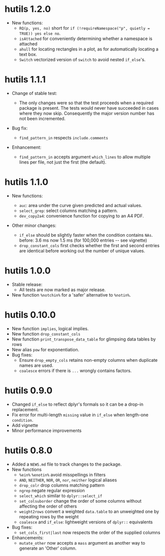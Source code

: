 # hutils 1.2.0
* New functions:
  - `RQ(p, yes, no)` short for `if (!requireNamespace("p", quietly = TRUE)) yes else no`.
  - `isAttached` for conveniently determining whether a namespace is attached
  - `ahull` for locating rectangles in a plot, as for automatically locating a text box.
  - `Switch` vectorized version of `switch` to avoid nested `if_else`'s. 

# hutils 1.1.1
* Change of stable test:
    - The only changes were so that the test proceeds when a required package is present. The tests would never have succeeded in cases where they now skip. Consequently the major version number has not been incremented.
    
* Bug fix:
    - `find_pattern_in` respects `include.comments`
* Enhancement:
    - `find_pattern_in` accepts argument `which_lines` to allow multiple lines per file, not just the first (the default).

# hutils 1.1.0
* New functions:
    - `auc`: area under the curve given predicted and actual values.
    - `select_grep`: select columns matching a pattern.
    - `dev_copy2a4`: convenience function for copying to an A4 PDF.

* Other minor changes:
  - `if_else` should be slightly faster when the condition contains `NAs`.
     before: 3.6 ms now 1.5 ms (for 100,000 entries -- see vignette)
  - `drop_constant_cols` first checks whether the first and second entries are identical before working out the number of unique values.
   

# hutils 1.0.0
* Stable release:
  - All tests are now marked as major release.
* New function `%notchin%` for a 'safer' alternative to `%notin%`.

# hutils 0.10.0
* New function `implies`, logical implies.
* New function `drop_constant_cols`
* New function `print_transpose_data_table` for glimpsing data tables by rows
* New alias `pow` for exponentiation.
* Bug fixes:
    - Ensure `drop_empty_cols` retains non-empty columns when duplicate names are used.
    - `coalesce` errors if there is `...` wrongly contains factors.

# hutils 0.9.0
* Changed `if_else` to reflect dplyr's formals so it can be a drop-in replacement.
* Fix error for multi-length `missing` value in `if_else` when length-one `condition`.
* Add vignette
* Minor performance improvements

# hutils 0.8.0

* Added a `NEWS.md` file to track changes to the package.
* New functions
    - `%ein%` `%enotin%` avoid misspellings in filters
    - `AND`, `NEITHER`, `NOR`, `OR`, `nor`, `neither` logical aliases
    - `drop_colr` drop columns matching pattern
    - `ngrep` negate regular expression
    - `select_which` similar to `dplyr::select_if` 
    - `set_colsuborder` change the order of some columns without affecting the order of others
    - `weight2rows` convert a weighted `data.table` to an unweighted one by repeating rows by the weight
    - `coalesce` and `if_else`: lightweight versions of `dplyr::` equivalents
* Bug fixes:
    - `set_cols_first|last` now respects the order of the supplied columns
* Enhancements:
    - `mutate_other` now accepts a `mass` argument as another way to generate an 'Other' column.



